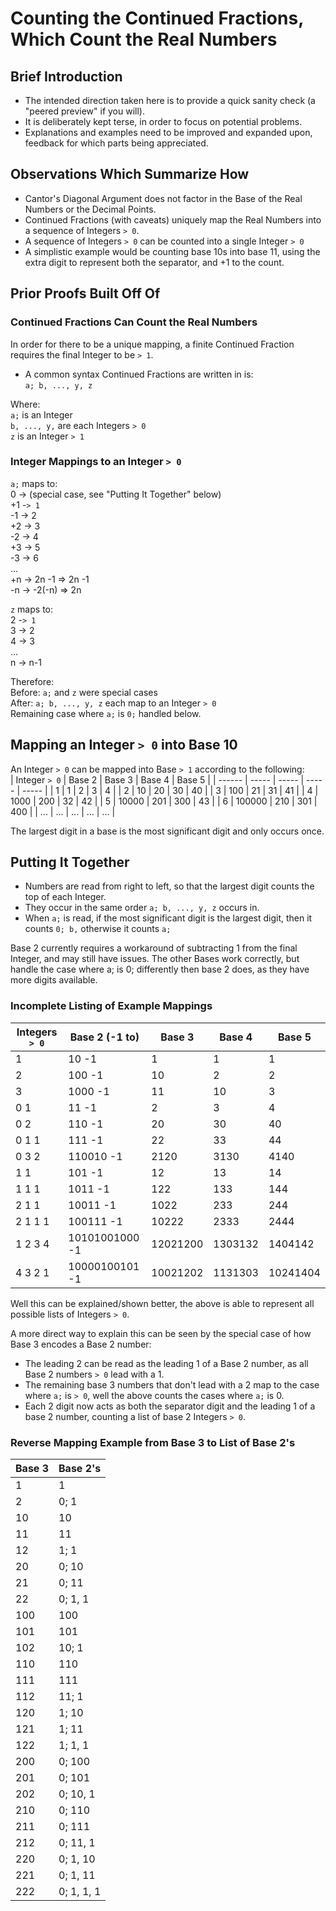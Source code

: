 # Counting the Continued Fractions, Which Count the Real Numbers

## Brief Introduction
* The intended direction taken here is to provide a quick sanity check (a "peered preview" if you will).<br>
* It is deliberately kept terse, in order to focus on potential problems.<br>
* Explanations and examples need to be improved and expanded upon, feedback for which parts being appreciated.

## Observations Which Summarize How
* Cantor's Diagonal Argument does not factor in the Base of the Real Numbers or the Decimal Points.
* Continued Fractions (with caveats) uniquely map the Real Numbers into a sequence of Integers `> 0`.
* A sequence of Integers `> 0` can be counted into a single Integer `> 0`
* A simplistic example would be counting base 10s into base 11, using the extra digit to represent both the separator, and +1 to the count.

## Prior Proofs Built Off Of
### Continued Fractions Can Count the Real Numbers
In order for there to be a unique mapping, a finite Continued Fraction requires the final Integer to be `> 1`.

* A common syntax Continued Fractions are written in is:<br>
  `a; b, ..., y, z`

Where:<br>
`a;` is an Integer<br>
`b, ..., y,` are each Integers `> 0`<br>
`z` is an Integer `> 1`<br>

### Integer Mappings to an Integer `> 0`
`a;` maps to:<br>
 0 ->   (special case, see "Putting It Together" below)<br>
+1 -`> 1`<br>
-1 -> 2<br>
+2 -> 3<br>
-2 -> 4<br>
+3 -> 5<br>
-3 -> 6<br>
  ...<br>
+n ->  2n -1 => 2n -1<br>
-n -> -2(-n) => 2n<br>

`z` maps to:<br>
2 -`> 1`<br>
3 -> 2<br>
4 -> 3<br>
 ...<br>
n -> n-1<br>

Therefore:<br>
Before: `a;` and `z` were special cases<br>
After:  `a; b, ..., y, z` each map to an Integer `> 0`<br>
Remaining case where `a;` is `0;` handled below.

## Mapping an Integer `> 0` into Base 10
An Integer ``> 0`` can be mapped into Base `> 1` according to the following:<br>
| Integer ``> 0``        | Base 2     | Base 3     | Base 4     | Base 5     |
| ------             | -----      | -----      | -----      | -----      |
| 1                  | 1          | 2          | 3          | 4          |
| 2                  | 10         | 20         | 30         | 40         |
| 3                  | 100        | 21         | 31         | 41         |
| 4                  | 1000       | 200        | 32         | 42         |
| 5                  | 10000      | 201        | 300        | 43         |
| 6                  | 100000     | 210        | 301        | 400        |
| ...                | ...        | ...        | ...        | ...        |

The largest digit in a base is the most significant digit and only occurs once.

## Putting It Together
* Numbers are read from right to left, so that the largest digit counts the top of each Integer.
* They occur in the same order `a; b, ..., y, z` occurs in.
* When `a;` is read, if the most significant digit is the largest digit, then it counts `0; b,` otherwise it counts `a;`

Base 2 currently requires a workaround of subtracting 1 from the final Integer, and may still have issues. The other Bases work correctly, but handle the case where a; is 0; differently then base 2 does, as they have more digits available.

### Incomplete Listing of Example Mappings
| Integers `> 0`     | Base 2 (-1 to) | Base 3     | Base 4     | Base 5     |
| ------           | -----          | -----      | -----      | -----      |
| 1                | 10 -1          | 1          | 1          | 1          |
| 2                | 100 -1         | 10         | 2          | 2          |
| 3                | 1000 -1        | 11         | 10         | 3          |
| 0 1              |  11 -1         |  2         |  3         |  4         |
| 0 2              |  110 -1        |  20        |  30        |  40        |
| 0 1 1            |  111 -1        |  22        |  33        |  44        |
| 0 3 2            |  110010 -1     |  2120      |  3130      |  4140      |
| 1 1              | 101 -1         | 12         | 13         | 14         |
| 1 1 1            | 1011 -1        | 122        | 133        | 144        |
| 2 1 1            | 10011 -1       | 1022       | 233        | 244        |
| 2 1 1 1          | 100111 -1      | 10222      | 2333       | 2444       |
| 1 2 3 4          | 10101001000 -1 | 12021200   | 1303132    | 1404142    |
| 4 3 2 1          | 10000100101 -1 | 10021202   | 1131303    | 10241404   |

Well this can be explained/shown better, the above is able to represent all possible lists of Integers `> 0`.

A more direct way to explain this can be seen by the special case of how Base 3 encodes a Base 2 number:<br>
* The leading 2 can be read as the leading 1 of a Base 2 number, as all Base 2 numbers `> 0` lead with a 1.
* The remaining base 3 numbers that don't lead with a 2 map to the case where `a;` is `> 0`, well the above counts the cases where `a;` is 0.
* Each 2 digit now acts as both the separator digit and the leading 1 of a base 2 number, counting a list of base 2 Integers `> 0`.

### Reverse Mapping Example from Base 3 to List of Base 2's
| Base 3 |  Base 2's       |
| ------ | --------------  |
| 1      |   1             |
| 2      |   0;   1        |
| 10     |  10             |
| 11     |  11             |
| 12     |   1;   1        |
| 20     |   0;  10        |
| 21     |   0;  11        |
| 22     |   0;   1,  1    |
| 100    | 100             |
| 101    | 101             |
| 102    |  10;   1        |
| 110    | 110             |
| 111    | 111             |
| 112    |  11;   1        |
| 120    |   1;  10        |
| 121    |   1;  11        |
| 122    |   1;   1,  1    |
| 200    |   0; 100        |
| 201    |   0; 101        |
| 202    |   0;  10,  1    |
| 210    |   0; 110        |
| 211    |   0; 111        |
| 212    |   0;  11,  1    |
| 220    |   0;   1, 10    |
| 221    |   0;   1, 11    |
| 222    |   0;   1,  1, 1 |

